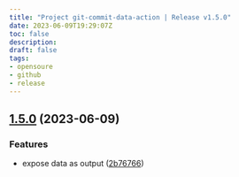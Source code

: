 ```yaml
---
title: "Project git-commit-data-action | Release v1.5.0"
date: 2023-06-09T19:29:07Z
toc: false
description: 
draft: false
tags:
- opensoure
- github
- release
---
```

## [1.5.0](https://github.com/rlespinasse/git-commit-data-action/compare/v1.4.0...v1.5.0) (2023-06-09)


### Features

* expose data as output ([2b76766](https://github.com/rlespinasse/git-commit-data-action/commit/2b76766acf9574c24b5cec7608be8db5dc17968e))



